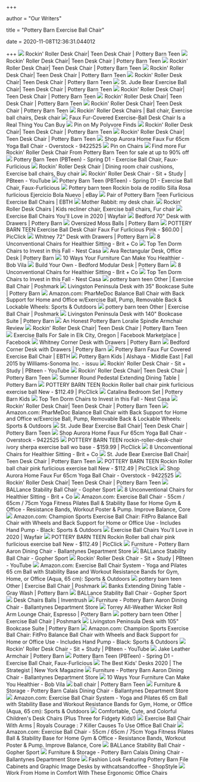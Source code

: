 +++
        
author = "Our Writers"
        
title = "Pottery Barn Exercise Ball Chair"
        
date = 2020-11-08T12:36:31.044012
        
+++
[ ![](https://assets.ptimgs.com/ptimgs/rk/images/dp/wcm/202040/0218/rockin-roller-desk-chair-c.jpg)](https://assets.ptimgs.com/ptimgs/rk/images/dp/wcm/202040/0218/rockin-roller-desk-chair-c.jpg) Rockin' Roller Desk Chair| Teen Desk Chair | Pottery Barn Teen
[ ![](https://assets.ptimgs.com/ptimgs/rk/images/dp/wcm/202040/0017/fur-exercise-ball-desk-chairs-c.jpg)](https://assets.ptimgs.com/ptimgs/rk/images/dp/wcm/202040/0017/fur-exercise-ball-desk-chairs-c.jpg) Rockin' Roller Desk Chair| Teen Desk Chair | Pottery Barn Teen
[ ![](https://assets.ptimgs.com/ptimgs/rk/images/dp/wcm/202040/0015/fur-exercise-ball-desk-chairs-c.jpg)](https://assets.ptimgs.com/ptimgs/rk/images/dp/wcm/202040/0015/fur-exercise-ball-desk-chairs-c.jpg) Rockin' Roller Desk Chair| Teen Desk Chair | Pottery Barn Teen
[ ![](https://assets.ptimgs.com/ptimgs/rk/images/dp/wcm/202040/0038/peyton-rug-c.jpg)](https://assets.ptimgs.com/ptimgs/rk/images/dp/wcm/202040/0038/peyton-rug-c.jpg) Rockin' Roller Desk Chair| Teen Desk Chair | Pottery Barn Teen
[ ![](https://assets.ptimgs.com/ptimgs/rk/images/dp/wcm/202040/0183/fur-exercise-ball-desk-chairs-c.jpg)](https://assets.ptimgs.com/ptimgs/rk/images/dp/wcm/202040/0183/fur-exercise-ball-desk-chairs-c.jpg) Rockin' Roller Desk Chair| Teen Desk Chair | Pottery Barn Teen
[ ![](https://assets.ptimgs.com/ptimgs/rk/images/dp/wcm/202040/0153/st-jude-bear-exercise-ball-chair-c.jpg)](https://assets.ptimgs.com/ptimgs/rk/images/dp/wcm/202040/0153/st-jude-bear-exercise-ball-chair-c.jpg) St. Jude Bear Exercise Ball Chair| Teen Desk Chair | Pottery Barn Teen
[ ![](https://assets.ptimgs.com/ptimgs/rk/images/dp/wcm/202040/0038/rockin-roller-desk-chair-c.jpg)](https://assets.ptimgs.com/ptimgs/rk/images/dp/wcm/202040/0038/rockin-roller-desk-chair-c.jpg) Rockin' Roller Desk Chair| Teen Desk Chair | Pottery Barn Teen
[ ![](https://assets.ptimgs.com/ptimgs/ab/images/dp/wcm/202021/0005/img77c.jpg)](https://assets.ptimgs.com/ptimgs/ab/images/dp/wcm/202021/0005/img77c.jpg) Rockin' Roller Desk Chair| Teen Desk Chair | Pottery Barn Teen
[ ![](https://assets.ptimgs.com/ptimgs/rk/images/dp/wcm/202040/0212/rockin-roller-desk-chair-c.jpg)](https://assets.ptimgs.com/ptimgs/rk/images/dp/wcm/202040/0212/rockin-roller-desk-chair-c.jpg) Rockin' Roller Desk Chair| Teen Desk Chair | Pottery Barn Teen
[ ![](https://i.pinimg.com/originals/bd/ca/2f/bdca2f45a57848d6ccf5cfe68059fbdf.jpg)](https://i.pinimg.com/originals/bd/ca/2f/bdca2f45a57848d6ccf5cfe68059fbdf.jpg) Rockin' Roller Desk Chairs | Ball chair, Exercise ball chairs, Desk chair
[ ![](https://cdn10.phillymag.com/wp-content/uploads/2014/02/fur-chair.jpg)](https://cdn10.phillymag.com/wp-content/uploads/2014/02/fur-chair.jpg) Faux Fur-Covered Exercise-Ball Desk Chair Is a Real Thing You Can Buy
[ ![](https://i.pinimg.com/originals/d2/48/e5/d248e5001ec87873ba29664bcf0f0c42.jpg)](https://i.pinimg.com/originals/d2/48/e5/d248e5001ec87873ba29664bcf0f0c42.jpg) Pin on My Polyvore Finds
[ ![](https://assets.ptimgs.com/ptimgs/rk/images/dp/wcm/202040/0230/printed-paper-desk-accessories-set-solid-pink-with-gold-tr-c.jpg)](https://assets.ptimgs.com/ptimgs/rk/images/dp/wcm/202040/0230/printed-paper-desk-accessories-set-solid-pink-with-gold-tr-c.jpg) Rockin' Roller Desk Chair| Teen Desk Chair | Pottery Barn Teen
[ ![](https://assets.ptimgs.com/ptimgs/rk/images/dp/wcm/202040/0220/rockin-roller-desk-chair-c.jpg)](https://assets.ptimgs.com/ptimgs/rk/images/dp/wcm/202040/0220/rockin-roller-desk-chair-c.jpg) Rockin' Roller Desk Chair| Teen Desk Chair | Pottery Barn Teen
[ ![](https://ak1.ostkcdn.com/images/products/9422525/Aurora-Home-Faux-Fur-65cm-Yoga-Ball-Chair-3a023c07-c17b-4ab7-b8a4-b1d391cc7da9_600.jpg?impolicy=medium)](https://ak1.ostkcdn.com/images/products/9422525/Aurora-Home-Faux-Fur-65cm-Yoga-Ball-Chair-3a023c07-c17b-4ab7-b8a4-b1d391cc7da9_600.jpg?impolicy=medium) Shop Aurora Home Faux Fur 65cm Yoga Ball Chair - Overstock - 9422525
[ ![](https://i.pinimg.com/564x/f7/3a/0c/f73a0c9c4e85a4ab38879c119eaf73a0.jpg)](https://i.pinimg.com/564x/f7/3a/0c/f73a0c9c4e85a4ab38879c119eaf73a0.jpg) Pin on  Chairs 
[ ![](https://pixl.varagesale.com/http://s3.amazonaws.com/hopshop-image-store-production/59062487/a152f89545ef2da0ed37e13ec341c97d?_ver=large&w=1500&h=1500&fit=max&s=43995edb7a6d067b03e5ca3d097697fc)](https://pixl.varagesale.com/http://s3.amazonaws.com/hopshop-image-store-production/59062487/a152f89545ef2da0ed37e13ec341c97d?_ver=large&w=1500&h=1500&fit=max&s=43995edb7a6d067b03e5ca3d097697fc) Find more Fur Rockin' Roller Desk Chair From Pottery Barn Teen for sale at  up to 90% off
[ ![](https://view.publitas.com/images?src=https%3A%2F%2Fwww.pbteen.com%2Fptimgs%2Fab%2Fimages%2Fdp%2Fwcm%2F201922%2F0407%2Fimg23m.jpg&s=e69427b6898db99c00017d0dcf33c4584f26594b3aef58414c53dda34aa50601)](https://view.publitas.com/images?src=https%3A%2F%2Fwww.pbteen.com%2Fptimgs%2Fab%2Fimages%2Fdp%2Fwcm%2F201922%2F0407%2Fimg23m.jpg&s=e69427b6898db99c00017d0dcf33c4584f26594b3aef58414c53dda34aa50601) Pottery Barn Teen (PBTeen) - Spring D1 - Exercise Ball Chair,  Faux-Furlicious
[ ![](https://i.pinimg.com/originals/d2/83/ac/d283acdca0940c0e8993649e29cc04d9.jpg)](https://i.pinimg.com/originals/d2/83/ac/d283acdca0940c0e8993649e29cc04d9.jpg) Rockin' Roller Desk Chair | Dining room chair cushions, Exercise ball chairs,  Buy chair
[ ![](https://i.ytimg.com/vi/cAj8MSTFN6I/maxresdefault.jpg)](https://i.ytimg.com/vi/cAj8MSTFN6I/maxresdefault.jpg) Rockin' Roller Desk Chair - Sit + Study | PBteen - YouTube
[ ![](https://view.publitas.com/20571/237443/pages/1beae326f642d0d96423ac6b9e9a35938db63fe9-at800.jpg)](https://view.publitas.com/20571/237443/pages/1beae326f642d0d96423ac6b9e9a35938db63fe9-at800.jpg) Pottery Barn Teen (PBTeen) - Spring D1 - Exercise Ball Chair,  Faux-Furlicious
[ ![](https://i.ebayimg.com/images/g/LYcAAOSw7qFexZMm/s-l400.jpg)](https://i.ebayimg.com/images/g/LYcAAOSw7qFexZMm/s-l400.jpg) Pottery barn teen Rockin bola de rodillo Silla Rosa furlicious Ejercicio  Bola Nuevo | eBay
[ ![](https://ebth-com-production.imgix.net/2016/04/04/18/16/42/526/_3312327.jpg?ixlib=rb-3.1.0&w=880&h=880&fit=crop&crop=&auto=format)](https://ebth-com-production.imgix.net/2016/04/04/18/16/42/526/_3312327.jpg?ixlib=rb-3.1.0&w=880&h=880&fit=crop&crop=&auto=format) Pair of Pottery Barn Teen Furlicious Exercise Ball Chairs | EBTH
[ ![](http://1.bp.blogspot.com/-G9PUbmry6QY/TzlWwwb3TsI/AAAAAAAABEQ/U8fgWFQKWb8/s1600/my+desk+chair..jpg)](http://1.bp.blogspot.com/-G9PUbmry6QY/TzlWwwb3TsI/AAAAAAAABEQ/U8fgWFQKWb8/s1600/my+desk+chair..jpg) Mother Rabbit: my desk chair.
[ ![](https://i.pinimg.com/originals/af/41/e8/af41e87b62ef7ff3a61f51c3f500756f.jpg)](https://i.pinimg.com/originals/af/41/e8/af41e87b62ef7ff3a61f51c3f500756f.jpg) Rockin' Roller Desk Chairs | Kids recliner chair, Exercise ball chairs, Fur  chair
[ ![](https://secure.img1-fg.wfcdn.com/im/54817934/resize-h160-w160%5Ecompr-r85/4107/41073480/Exercise+Ball+Chair.jpg)](https://secure.img1-fg.wfcdn.com/im/54817934/resize-h160-w160%5Ecompr-r85/4107/41073480/Exercise+Ball+Chair.jpg) Exercise Ball Chairs You'll Love in 2020 | Wayfair
[ ![](https://assets.pbimgs.com/pbimgs/ab/images/dp/wcm/202034/0795/bedford-70-desk-with-drawers-c.jpg)](https://assets.pbimgs.com/pbimgs/ab/images/dp/wcm/202034/0795/bedford-70-desk-with-drawers-c.jpg) Bedford 70" Desk with Drawers | Pottery Barn
[ ![](https://assets.pbimgs.com/pbimgs/rk/images/dp/wcm/202034/0779/oversized-moss-balls-o.jpg)](https://assets.pbimgs.com/pbimgs/rk/images/dp/wcm/202034/0779/oversized-moss-balls-o.jpg) Oversized Moss Balls | Pottery Barn
[ ![](https://www.picclickimg.com/d/l400/pict/253823195238_/Pottery-Barn-Teen-Exercise-Ball-Desk-Chair-Faux.jpg)](https://www.picclickimg.com/d/l400/pict/253823195238_/Pottery-Barn-Teen-Exercise-Ball-Desk-Chair-Faux.jpg) POTTERY BARN TEEN Exercise Ball Desk Chair Faux Fur Furlicious Pink -  $60.00 | PicClick
[ ![](https://assets.pbimgs.com/pbimgs/ab/images/dp/wcm/202034/0691/whitney-72-desk-with-drawers-c.jpg)](https://assets.pbimgs.com/pbimgs/ab/images/dp/wcm/202034/0691/whitney-72-desk-with-drawers-c.jpg) Whitney 72" Desk with Drawers | Pottery Barn
[ ![](https://assets.rebelmouse.io/eyJhbGciOiJIUzI1NiIsInR5cCI6IkpXVCJ9.eyJpbWFnZSI6Imh0dHBzOi8vYXNzZXRzLnJibC5tcy8yMTAzNjI5Ny9vcmlnaW4uanBnIiwiZXhwaXJlc19hdCI6MTY2MTE4MDMwMH0.VduCDE_Arc0HXB5nSvgXpvX-xV70xNRjx_V_VgBuN0Q/img.jpg?width=980)](https://assets.rebelmouse.io/eyJhbGciOiJIUzI1NiIsInR5cCI6IkpXVCJ9.eyJpbWFnZSI6Imh0dHBzOi8vYXNzZXRzLnJibC5tcy8yMTAzNjI5Ny9vcmlnaW4uanBnIiwiZXhwaXJlc19hdCI6MTY2MTE4MDMwMH0.VduCDE_Arc0HXB5nSvgXpvX-xV70xNRjx_V_VgBuN0Q/img.jpg?width=980) 8 Unconventional Chairs for Healthier Sitting - Brit + Co
[ ![](https://nestcasa.com/wp-content/uploads/2020/09/Dorm-Chairs_0004_5-Pottery-Barn-Colusa-Upholstered-Swivel-Desk-Chair-Fedora-Oatmeal.jpg)](https://nestcasa.com/wp-content/uploads/2020/09/Dorm-Chairs_0004_5-Pottery-Barn-Colusa-Upholstered-Swivel-Desk-Chair-Fedora-Oatmeal.jpg) Top Ten Dorm Chairs to Invest in this Fall - Nest Casa
[ ![](https://assets.pbimgs.com/pbimgs/rk/images/dp/wcm/202034/0708/ava-635-desk-with-drawers-c.jpg)](https://assets.pbimgs.com/pbimgs/rk/images/dp/wcm/202034/0708/ava-635-desk-with-drawers-c.jpg) Ava Rectangular Desk, Office Desk | Pottery Barn
[ ![](https://s3-production.bobvila.com/slides/18912/original/flash-furniture-mobile-ergonomic-kneeling-chair.jpg?1591222098)](https://s3-production.bobvila.com/slides/18912/original/flash-furniture-mobile-ergonomic-kneeling-chair.jpg?1591222098) 10 Ways Your Furniture Can Make You Healthier - Bob Vila
[ ![](https://assets.pbimgs.com/pbimgs/rk/images/dp/wcm/202034/0689/build-your-own-bedford-modular-desk-o.jpg)](https://assets.pbimgs.com/pbimgs/rk/images/dp/wcm/202034/0689/build-your-own-bedford-modular-desk-o.jpg) Build Your Own - Bedford Modular Desk | Pottery Barn
[ ![](https://assets.rebelmouse.io/eyJhbGciOiJIUzI1NiIsInR5cCI6IkpXVCJ9.eyJpbWFnZSI6Imh0dHBzOi8vYXNzZXRzLnJibC5tcy8yMTAzNjE5My9vcmlnaW4uanBnIiwiZXhwaXJlc19hdCI6MTYyMjU3NDEyMH0.y23UBFrHY1kIJ7_Rxf0sSzUYOT0Lxuk_u51i4W-Dms4/img.jpg?width=980)](https://assets.rebelmouse.io/eyJhbGciOiJIUzI1NiIsInR5cCI6IkpXVCJ9.eyJpbWFnZSI6Imh0dHBzOi8vYXNzZXRzLnJibC5tcy8yMTAzNjE5My9vcmlnaW4uanBnIiwiZXhwaXJlc19hdCI6MTYyMjU3NDEyMH0.y23UBFrHY1kIJ7_Rxf0sSzUYOT0Lxuk_u51i4W-Dms4/img.jpg?width=980) 8 Unconventional Chairs for Healthier Sitting - Brit + Co
[ ![](https://nestcasa.com/wp-content/uploads/2020/08/Dorm-Chairs_Feature.jpg)](https://nestcasa.com/wp-content/uploads/2020/08/Dorm-Chairs_Feature.jpg) Top Ten Dorm Chairs to Invest in this Fall - Nest Casa
[ ![](https://dtpmhvbsmffsz.cloudfront.net/posts/2017/12/03/5a24602936d5948aa908d2ba/s_5a24604236d594973c08d34f.jpg)](https://dtpmhvbsmffsz.cloudfront.net/posts/2017/12/03/5a24602936d5948aa908d2ba/s_5a24604236d594973c08d34f.jpg) pottery barn teen Other | Exercise Ball Chair | Poshmark
[ ![](https://assets.pbimgs.com/pbimgs/rk/images/dp/wcm/202042/0137/livingston-peninsula-desk-with-35-bookcase-suite-c.jpg)](https://assets.pbimgs.com/pbimgs/rk/images/dp/wcm/202042/0137/livingston-peninsula-desk-with-35-bookcase-suite-c.jpg) Livingston Peninsula Desk with 35" Bookcase Suite | Pottery Barn
[ ![](https://images-na.ssl-images-amazon.com/images/I/617-gEvuPNL._AC_SX679_.jpg)](https://images-na.ssl-images-amazon.com/images/I/617-gEvuPNL._AC_SX679_.jpg) Amazon.com: PharMeDoc Balance Ball Chair with Back Support for Home and  Office w/Exercise Ball, Pump, Removable Back & Lockable Wheels: Sports &  Outdoors
[ ![](https://di2ponv0v5otw.cloudfront.net/posts/2020/10/30/5f9cff45ce1e87aa13efa598/s_5f9d0058275e55ab8c6e7a83.jpg)](https://di2ponv0v5otw.cloudfront.net/posts/2020/10/30/5f9cff45ce1e87aa13efa598/s_5f9d0058275e55ab8c6e7a83.jpg) pottery barn teen Other | Exercise Ball Chair | Poshmark
[ ![](https://assets.pbimgs.com/pbimgs/rk/images/dp/wcm/202038/0031/livingston-peninsula-desk-with-140-bookcase-suite-c.jpg)](https://assets.pbimgs.com/pbimgs/rk/images/dp/wcm/202038/0031/livingston-peninsula-desk-with-140-bookcase-suite-c.jpg) Livingston Peninsula Desk with 140" Bookcase Suite | Pottery Barn
[ ![](https://i0.wp.com/whimsicalseptember.com/wp-content/uploads/2020/02/despain-7-e1582214379701.jpg?fit=1090%2C728)](https://i0.wp.com/whimsicalseptember.com/wp-content/uploads/2020/02/despain-7-e1582214379701.jpg?fit=1090%2C728) An Honest Pottery Barn Loralie Spindle Armchair Review
[ ![](https://assets.ptimgs.com/ptimgs/rk/images/dp/wcm/202037/0007/performance-everyday-velvet-rose-channeled-sling-chair-c.jpg)](https://assets.ptimgs.com/ptimgs/rk/images/dp/wcm/202037/0007/performance-everyday-velvet-rose-channeled-sling-chair-c.jpg) Rockin' Roller Desk Chair| Teen Desk Chair | Pottery Barn Teen
[ ![](https://lookaside.fbsbx.com/lookaside/crawler/media/?media_id=10224825805931265)](https://lookaside.fbsbx.com/lookaside/crawler/media/?media_id=10224825805931265) Exercise Balls For Sale in Elk City, Oregon | Facebook Marketplace |  Facebook
[ ![](https://assets.pbimgs.com/pbimgs/ab/images/dp/wcm/202034/0199/whitney-corner-desk-with-drawers-c.jpg)](https://assets.pbimgs.com/pbimgs/ab/images/dp/wcm/202034/0199/whitney-corner-desk-with-drawers-c.jpg) Whitney Corner Desk with Drawers | Pottery Barn
[ ![](https://assets.pbimgs.com/pbimgs/ab/images/dp/wcm/202034/0519/bedford-corner-desk-with-drawers-c.jpg)](https://assets.pbimgs.com/pbimgs/ab/images/dp/wcm/202034/0519/bedford-corner-desk-with-drawers-c.jpg) Bedford Corner Desk with Drawers | Pottery Barn
[ ![](https://ebth-com-production.imgix.net/2019/07/03/12/47/04/9af158f0-c8ee-477e-a8d8-8f9c8c159e45/file?ixlib=rb-3.1.0&w=880&h=880&fit=crop&crop=&auto=format)](https://ebth-com-production.imgix.net/2019/07/03/12/47/04/9af158f0-c8ee-477e-a8d8-8f9c8c159e45/file?ixlib=rb-3.1.0&w=880&h=880&fit=crop&crop=&auto=format) Pottery Barn Faux Fur Covered Exercise Ball Chair | EBTH
[ ![](https://image.isu.pub/150918003748-0c7cf1cd48bf0c35b0dce01d8343af88/jpg/page_1.jpg)](https://image.isu.pub/150918003748-0c7cf1cd48bf0c35b0dce01d8343af88/jpg/page_1.jpg) Pottery Barn Kids | Alshaya - Middle East | Fall 2015 by Williams-Sonoma  Inc. - issuu
[ ![](https://i.ytimg.com/vi/K_XQXzQB_aw/hqdefault.jpg?sqp=-oaymwEiCKgBEF5IWvKriqkDFQgBFQAAAAAYASUAAMhCPQCAokN4AQ==&rs=AOn4CLD9wPw0qxppsiEC7EdaAimf-HKFmQ)](https://i.ytimg.com/vi/K_XQXzQB_aw/hqdefault.jpg?sqp=-oaymwEiCKgBEF5IWvKriqkDFQgBFQAAAAAYASUAAMhCPQCAokN4AQ==&rs=AOn4CLD9wPw0qxppsiEC7EdaAimf-HKFmQ) Rockin' Roller Desk Chair - Sit + Study | PBteen - YouTube
[ ![](https://assets.ptimgs.com/ptimgs/rk/images/dp/wcm/202020/0026/boucle-twill-gravel-modern-lounger-c.jpg)](https://assets.ptimgs.com/ptimgs/rk/images/dp/wcm/202020/0026/boucle-twill-gravel-modern-lounger-c.jpg) Rockin' Roller Desk Chair| Teen Desk Chair | Pottery Barn Teen
[ ![](https://assets.pbimgs.com/pbimgs/rk/images/dp/wcm/202034/0794/sumner-round-pedestal-extending-dining-table-o.jpg)](https://assets.pbimgs.com/pbimgs/rk/images/dp/wcm/202034/0794/sumner-round-pedestal-extending-dining-table-o.jpg) Sumner Round Pedestal Extending Dining Table | Pottery Barn
[ ![](https://www.picclickimg.com/d/l400/pict/174364611023_/Pottery-Barn-Teen-Rockin-Roller-ball-chair-base.jpg)](https://www.picclickimg.com/d/l400/pict/174364611023_/Pottery-Barn-Teen-Rockin-Roller-ball-chair-base.jpg) POTTERY BARN TEEN Rockin Roller ball chair pink furlicious exercise ball  New - $112.49 | PicClick
[ ![](https://assets.pkimgs.com/pkimgs/rk/images/dp/wcm/202030/0013/img12c.jpg)](https://assets.pkimgs.com/pkimgs/rk/images/dp/wcm/202030/0013/img12c.jpg) Catalina Bedroom Set | Pottery Barn Kids
[ ![](https://nestcasa.com/wp-content/uploads/2020/09/Dorm-Chairs_0006_7-Pottery-Barn-Larkin-Leather-Dining-Chair.jpg)](https://nestcasa.com/wp-content/uploads/2020/09/Dorm-Chairs_0006_7-Pottery-Barn-Larkin-Leather-Dining-Chair.jpg) Top Ten Dorm Chairs to Invest in this Fall - Nest Casa
[ ![](https://assets.ptimgs.com/ptimgs/rk/images/dp/wcm/202023/0020/vegan-leather-caramel-modern-lounger-1-c.jpg)](https://assets.ptimgs.com/ptimgs/rk/images/dp/wcm/202023/0020/vegan-leather-caramel-modern-lounger-1-c.jpg) Rockin' Roller Desk Chair| Teen Desk Chair | Pottery Barn Teen
[ ![](https://images-na.ssl-images-amazon.com/images/I/71XZALKivrL._AC_SL1500_.jpg)](https://images-na.ssl-images-amazon.com/images/I/71XZALKivrL._AC_SL1500_.jpg) Amazon.com: PharMeDoc Balance Ball Chair with Back Support for Home and  Office w/Exercise Ball, Pump, Removable Back & Lockable Wheels: Sports &  Outdoors
[ ![](https://assets.ptimgs.com/ptimgs/rk/images/dp/wcm/202040/0141/st-jude-heart-bean-bag-chair-c.jpg)](https://assets.ptimgs.com/ptimgs/rk/images/dp/wcm/202040/0141/st-jude-heart-bean-bag-chair-c.jpg) St. Jude Bear Exercise Ball Chair| Teen Desk Chair | Pottery Barn Teen
[ ![](https://ak1.ostkcdn.com/images/products/9422525/Aurora-Home-Faux-Fur-65cm-Yoga-Ball-Chair-98f32b9e-c472-45bb-9ced-8e8fbb57e70d_600.jpg?impolicy=medium)](https://ak1.ostkcdn.com/images/products/9422525/Aurora-Home-Faux-Fur-65cm-Yoga-Ball-Chair-98f32b9e-c472-45bb-9ced-8e8fbb57e70d_600.jpg?impolicy=medium) Shop Aurora Home Faux Fur 65cm Yoga Ball Chair - Overstock - 9422525
[ ![](https://www.picclickimg.com/d/l400/pict/183206605689_/Pottery-Barn-Teen-rockin-roller-desk-chair-ivory-sherpa-exercise-ball.jpg)](https://www.picclickimg.com/d/l400/pict/183206605689_/Pottery-Barn-Teen-rockin-roller-desk-chair-ivory-sherpa-exercise-ball.jpg) POTTERY BARN TEEN rockin-roller-desk-chair ivory sherpa exercise ball wo  base - $159.99 | PicClick
[ ![](https://www.brit.co/media-library/eyJhbGciOiJIUzI1NiIsInR5cCI6IkpXVCJ9.eyJpbWFnZSI6Imh0dHBzOi8vYXNzZXRzLnJibC5tcy8yMTAzNjEwMC9vcmlnaW4uanBnIiwiZXhwaXJlc19hdCI6MTYwODQ4NzIxNn0.3JaUP5j4KyIKJuMVGHZ3cnypwrTOL1ypnIvv1hmavUg/image.jpg?width=600&coordinates=68%2C0%2C69%2C0&height=600)](https://www.brit.co/media-library/eyJhbGciOiJIUzI1NiIsInR5cCI6IkpXVCJ9.eyJpbWFnZSI6Imh0dHBzOi8vYXNzZXRzLnJibC5tcy8yMTAzNjEwMC9vcmlnaW4uanBnIiwiZXhwaXJlc19hdCI6MTYwODQ4NzIxNn0.3JaUP5j4KyIKJuMVGHZ3cnypwrTOL1ypnIvv1hmavUg/image.jpg?width=600&coordinates=68%2C0%2C69%2C0&height=600) 8 Unconventional Chairs for Healthier Sitting - Brit + Co
[ ![](https://assets.ptimgs.com/ptimgs/rk/images/dp/wcm/202040/0023/st-jude-faux-fur-throw-c.jpg)](https://assets.ptimgs.com/ptimgs/rk/images/dp/wcm/202040/0023/st-jude-faux-fur-throw-c.jpg) St. Jude Bear Exercise Ball Chair| Teen Desk Chair | Pottery Barn Teen
[ ![](https://www.picclickimg.com/d/l400/pict/264312825699_/Pottery-Barn-PB-Teen-Wolf-Rockin-Plush-Speaker.jpg)](https://www.picclickimg.com/d/l400/pict/264312825699_/Pottery-Barn-PB-Teen-Wolf-Rockin-Plush-Speaker.jpg) POTTERY BARN TEEN Rockin Roller ball chair pink furlicious exercise ball  New - $112.49 | PicClick
[ ![](https://ak1.ostkcdn.com/images/products/9422525/Aurora-Home-Faux-Fur-65cm-Yoga-Ball-Chair-0cfb2778-7f34-4da9-8dad-64f793d7421b_600.jpg?impolicy=medium)](https://ak1.ostkcdn.com/images/products/9422525/Aurora-Home-Faux-Fur-65cm-Yoga-Ball-Chair-0cfb2778-7f34-4da9-8dad-64f793d7421b_600.jpg?impolicy=medium) Shop Aurora Home Faux Fur 65cm Yoga Ball Chair - Overstock - 9422525
[ ![](https://assets.ptimgs.com/ptimgs/rk/images/dp/wcm/202020/0026/tweed-charcoal-modern-lounger-c.jpg)](https://assets.ptimgs.com/ptimgs/rk/images/dp/wcm/202020/0026/tweed-charcoal-modern-lounger-c.jpg) Rockin' Roller Desk Chair| Teen Desk Chair | Pottery Barn Teen
[ ![](https://www.gophersport.com/cmsstatic/img/226/Ballance-posture.jpg?medium)](https://www.gophersport.com/cmsstatic/img/226/Ballance-posture.jpg?medium) BALLance Stability Ball Chair - Gopher Sport
[ ![](https://assets.rebelmouse.io/eyJhbGciOiJIUzI1NiIsInR5cCI6IkpXVCJ9.eyJpbWFnZSI6Imh0dHBzOi8vYXNzZXRzLnJibC5tcy8yMTAzNjQ2MC9vcmlnaW4uanBnIiwiZXhwaXJlc19hdCI6MTY0MDU2NjQwMH0.ELSpB2LJRgHvLBBpPhVtVuZLTj-e5dFRrIQMwiI9D34/img.jpg?width=980)](https://assets.rebelmouse.io/eyJhbGciOiJIUzI1NiIsInR5cCI6IkpXVCJ9.eyJpbWFnZSI6Imh0dHBzOi8vYXNzZXRzLnJibC5tcy8yMTAzNjQ2MC9vcmlnaW4uanBnIiwiZXhwaXJlc19hdCI6MTY0MDU2NjQwMH0.ELSpB2LJRgHvLBBpPhVtVuZLTj-e5dFRrIQMwiI9D34/img.jpg?width=980) 8 Unconventional Chairs for Healthier Sitting - Brit + Co
[ ![](https://images-na.ssl-images-amazon.com/images/I/9117SYkrGpL._AC_SX425_.jpg)](https://images-na.ssl-images-amazon.com/images/I/9117SYkrGpL._AC_SX425_.jpg) Amazon.com: Exercise Ball Chair - 55cm / 65cm / 75cm Yoga Fitness Pilates  Ball & Stability Base for Home Gym & Office - Resistance Bands, Workout  Poster & Pump. Improve Balance, Core
[ ![](https://images-na.ssl-images-amazon.com/images/I/81xcuW6DBAL._AC_SX679_.jpg)](https://images-na.ssl-images-amazon.com/images/I/81xcuW6DBAL._AC_SX679_.jpg) Amazon.com: Champion Sports Exercise Ball Chair: FitPro Balance Ball Chair  with Wheels and Back Support for Home or Office Use - Includes Hand Pump -  Black: Sports & Outdoors
[ ![](https://secure.img1-fg.wfcdn.com/im/24257917/resize-h600-w600%5Ecompr-r85/3107/31076827/Exercise+Ball+Chairs.jpg)](https://secure.img1-fg.wfcdn.com/im/24257917/resize-h600-w600%5Ecompr-r85/3107/31076827/Exercise+Ball+Chairs.jpg) Exercise Ball Chairs You'll Love in 2020 | Wayfair
[ ![](https://www.picclickimg.com/d/l400/pict/113854981286_/%C3%91ew-Pb-Pottery-Barn-Teen-14-Rockin-Plush.jpg)](https://www.picclickimg.com/d/l400/pict/113854981286_/%C3%91ew-Pb-Pottery-Barn-Teen-14-Rockin-Plush.jpg) POTTERY BARN TEEN Rockin Roller ball chair pink furlicious exercise ball  New - $112.49 | PicClick
[ ![](https://ballantynes-prod.freetls.fastly.net/data/media/images/catalogue/19052781_Seadrift_6934.jpg?height=1000&width=1000&404=default.jpg)](https://ballantynes-prod.freetls.fastly.net/data/media/images/catalogue/19052781_Seadrift_6934.jpg?height=1000&width=1000&404=default.jpg) Furniture - Pottery Barn Aaron Dining Chair - Ballantynes Department Store
[ ![](https://www.gophersport.com/cmsstatic/img/377/g-13385-Rainbow-65cm-36.jpg)](https://www.gophersport.com/cmsstatic/img/377/g-13385-Rainbow-65cm-36.jpg) BALLance Stability Ball Chair - Gopher Sport
[ ![](https://i.ytimg.com/vi/cAj8MSTFN6I/mqdefault.jpg)](https://i.ytimg.com/vi/cAj8MSTFN6I/mqdefault.jpg) Rockin' Roller Desk Chair - Sit + Study | PBteen - YouTube
[ ![](https://images-na.ssl-images-amazon.com/images/I/81eu0eWc73L._AC_SL1500_.jpg)](https://images-na.ssl-images-amazon.com/images/I/81eu0eWc73L._AC_SL1500_.jpg) Amazon.com: Exercise Ball Chair System - Yoga and Pilates 65 cm Ball with  Stability Base and Workout Resistance Bands for Gym, Home, or Office (Aqua,  65 cm): Sports & Outdoors
[ ![](https://di2ponv0v5otw.cloudfront.net/posts/2020/08/25/5f4553fd60fded9b5bc98555/s_5f45540e4fd23a8564dad0aa.jpg)](https://di2ponv0v5otw.cloudfront.net/posts/2020/08/25/5f4553fd60fded9b5bc98555/s_5f45540e4fd23a8564dad0aa.jpg) pottery barn teen Other | Exercise Ball Chair | Poshmark
[ ![](https://assets.pbimgs.com/pbimgs/rk/images/dp/wcm/202030/0066/banks-extending-dining-table-gray-wash-c.jpg)](https://assets.pbimgs.com/pbimgs/rk/images/dp/wcm/202030/0066/banks-extending-dining-table-gray-wash-c.jpg) Banks Extending Dining Table - Gray Wash | Pottery Barn
[ ![](https://www.gophersport.com/cmsstatic/img/911/G_54630_BALLanceChair-1_APAGE.jpg?medium)](https://www.gophersport.com/cmsstatic/img/911/G_54630_BALLanceChair-1_APAGE.jpg?medium) BALLance Stability Ball Chair - Gopher Sport
[ ![](http://www.thegreenhead.com/imgs/balance-ball-chair-3.jpg)](http://www.thegreenhead.com/imgs/balance-ball-chair-3.jpg) Desk Chairs Balls | Inventrush
[ ![](https://ballantynes-prod.freetls.fastly.net/data/media/images/catalogue/19052781_seadrift_6749.jpg?maxheight=630&maxwidth=630&mode=pad&quality=100&404=default.jpg)](https://ballantynes-prod.freetls.fastly.net/data/media/images/catalogue/19052781_seadrift_6749.jpg?maxheight=630&maxwidth=630&mode=pad&quality=100&404=default.jpg) Furniture - Pottery Barn Aaron Dining Chair - Ballantynes Department Store
[ ![](https://assets.pbimgs.com/pbimgs/ab/images/dp/wcm/202034/0624/torrey-all-weather-wicker-roll-arm-lounge-chair-espresso-o.jpg)](https://assets.pbimgs.com/pbimgs/ab/images/dp/wcm/202034/0624/torrey-all-weather-wicker-roll-arm-lounge-chair-espresso-o.jpg) Torrey All-Weather Wicker Roll Arm Lounge Chair, Espresso | Pottery Barn
[ ![](https://di2ponv0v5otw.cloudfront.net/posts/2020/09/22/5f6a503b284e9918f5876b75/s_5f6a508c09d7604b4a180b46.jpg)](https://di2ponv0v5otw.cloudfront.net/posts/2020/09/22/5f6a503b284e9918f5876b75/s_5f6a508c09d7604b4a180b46.jpg) pottery barn teen Other | Exercise Ball Chair | Poshmark
[ ![](https://assets.pbimgs.com/pbimgs/ab/images/dp/wcm/202042/0137/livingston-peninsula-desk-with-105-bookcase-suite-2-c.jpg)](https://assets.pbimgs.com/pbimgs/ab/images/dp/wcm/202042/0137/livingston-peninsula-desk-with-105-bookcase-suite-2-c.jpg) Livingston Peninsula Desk with 105" Bookcase Suite | Pottery Barn
[ ![](https://images-na.ssl-images-amazon.com/images/I/81GjjXqdW2L._AC_SL1500_.jpg)](https://images-na.ssl-images-amazon.com/images/I/81GjjXqdW2L._AC_SL1500_.jpg) Amazon.com: Champion Sports Exercise Ball Chair: FitPro Balance Ball Chair  with Wheels and Back Support for Home or Office Use - Includes Hand Pump -  Black: Sports & Outdoors
[ ![](https://i.ytimg.com/vi/cAj8MSTFN6I/hqdefault.jpg)](https://i.ytimg.com/vi/cAj8MSTFN6I/hqdefault.jpg) Rockin' Roller Desk Chair - Sit + Study | PBteen - YouTube
[ ![](https://assets.pbimgs.com/pbimgs/ab/images/dp/wcm/202036/0009/jake-leather-armchair-c.jpg)](https://assets.pbimgs.com/pbimgs/ab/images/dp/wcm/202036/0009/jake-leather-armchair-c.jpg) Jake Leather Armchair | Pottery Barn
[ ![](https://view.publitas.com/20571/237443/pages/b2a5d527ed09e08293a73178f404b0fcfa15f6c3-at800.jpg)](https://view.publitas.com/20571/237443/pages/b2a5d527ed09e08293a73178f404b0fcfa15f6c3-at800.jpg) Pottery Barn Teen (PBTeen) - Spring D1 - Exercise Ball Chair,  Faux-Furlicious
[ ![](https://pyxis.nymag.com/v1/imgs/2e1/d10/b8948cad01b7b392b66b61eed81f41b3c0.rsquare.w600.jpg)](https://pyxis.nymag.com/v1/imgs/2e1/d10/b8948cad01b7b392b66b61eed81f41b3c0.rsquare.w600.jpg) The Best Kids' Desks 2020 | The Strategist | New York Magazine
[ ![](https://ballantynes-prod.freetls.fastly.net/data/media/images/catalogue/19052781_seadrift_0552.jpg?maxheight=630&maxwidth=630&mode=pad&quality=100&404=default.jpg)](https://ballantynes-prod.freetls.fastly.net/data/media/images/catalogue/19052781_seadrift_0552.jpg?maxheight=630&maxwidth=630&mode=pad&quality=100&404=default.jpg) Furniture - Pottery Barn Aaron Dining Chair - Ballantynes Department Store
[ ![](https://s3-production.bobvila.com/slides/18956/widened/balance_ball_chair.jpg?1591222150)](https://s3-production.bobvila.com/slides/18956/widened/balance_ball_chair.jpg?1591222150) 10 Ways Your Furniture Can Make You Healthier - Bob Vila
[ ![](https://assets.ptimgs.com/ptimgs/rk/images/dp/wcm/202039/0005/blaire-classic-desk-j.jpg)](https://assets.ptimgs.com/ptimgs/rk/images/dp/wcm/202039/0005/blaire-classic-desk-j.jpg) ball chair | Pottery Barn Teen
[ ![](https://ballantynes-prod.freetls.fastly.net/data/media/images/catalogue/19052782_oatmeal_4377.jpg?maxheight=630&maxwidth=630&mode=pad&quality=100&404=default.jpg)](https://ballantynes-prod.freetls.fastly.net/data/media/images/catalogue/19052782_oatmeal_4377.jpg?maxheight=630&maxwidth=630&mode=pad&quality=100&404=default.jpg) Furniture & Storage - Pottery Barn Calais Dining Chair - Ballantynes  Department Store
[ ![](https://images-na.ssl-images-amazon.com/images/I/819K97xxXjL._AC_SL1500_.jpg)](https://images-na.ssl-images-amazon.com/images/I/819K97xxXjL._AC_SL1500_.jpg) Amazon.com: Exercise Ball Chair System - Yoga and Pilates 65 cm Ball with  Stability Base and Workout Resistance Bands for Gym, Home, or Office (Aqua,  65 cm): Sports & Outdoors
[ ![](https://i2.wp.com/interiorsforfamilies.com/wp-content/uploads/2020/09/81LWfliq6WL._AC_SL1500_.jpg?resize=740%2C992&ssl=1)](https://i2.wp.com/interiorsforfamilies.com/wp-content/uploads/2020/09/81LWfliq6WL._AC_SL1500_.jpg?resize=740%2C992&ssl=1) Comfortable, Cute, and Colorful Children's Desk Chairs (Plus Three for  Fidgety Kids!)
[ ![](https://laperla-london.com/wp-content/uploads/2017/11/Exercise-Ball-Chair-with-Arms.png)](https://laperla-london.com/wp-content/uploads/2017/11/Exercise-Ball-Chair-with-Arms.png) Exercise Ball Chair With Arms | Royals Courage : 7 Killer Causes To Use  Office Ball Chair
[ ![](https://m.media-amazon.com/images/S/aplus-seller-content-images-us-east-1/ATVPDKIKX0DER/ACA4T6KVZYIR3/B01GZJSAHO/DZbAIuI0TpSF.__CR259,0,3345,2069_PT0_SX970_V1___.jpg)](https://m.media-amazon.com/images/S/aplus-seller-content-images-us-east-1/ATVPDKIKX0DER/ACA4T6KVZYIR3/B01GZJSAHO/DZbAIuI0TpSF.__CR259,0,3345,2069_PT0_SX970_V1___.jpg) Amazon.com: Exercise Ball Chair - 55cm / 65cm / 75cm Yoga Fitness Pilates  Ball & Stability Base for Home Gym & Office - Resistance Bands, Workout  Poster & Pump. Improve Balance, Core
[ ![](https://www.gophersport.com/cmsstatic/g-72591-BALLanceStabilityBallChairs-02.jpg?medium)](https://www.gophersport.com/cmsstatic/g-72591-BALLanceStabilityBallChairs-02.jpg?medium) BALLance Stability Ball Chair - Gopher Sport
[ ![](https://ballantynes-prod.freetls.fastly.net/data/media/images/catalogue/19052782_oatmeal_7496.jpg?maxheight=630&maxwidth=630&mode=pad&quality=100&404=default.jpg)](https://ballantynes-prod.freetls.fastly.net/data/media/images/catalogue/19052782_oatmeal_7496.jpg?maxheight=630&maxwidth=630&mode=pad&quality=100&404=default.jpg) Furniture & Storage - Pottery Barn Calais Dining Chair - Ballantynes  Department Store
[ ![](https://i.shopstyle-cdn.com/i/2f2b237f-4eae-499a-9393-792101742876/438-304/pottery-barn-bedford-2-drawer-lateral-file-cabinet-antique-white-withcatsandcoffee.jpeg)](https://i.shopstyle-cdn.com/i/2f2b237f-4eae-499a-9393-792101742876/438-304/pottery-barn-bedford-2-drawer-lateral-file-cabinet-antique-white-withcatsandcoffee.jpeg) Fashion Look Featuring Pottery Barn File Cabinets and Graphic Image Desks  by withcatsandcoffee - ShopStyle
[ ![](https://images.consumersearch.com/amg-cms-cs-images/media/jrd9wepxehmes0geqcelaaps9348rx0tmovgtxjnpjg2k2lj0mucz4-ubnwjskbwrd2ti8t9uks8skygnfeekszlgzxs71dk-sn5krdxvk53tqjx9zupbacvgsmedh4m9ylt2shyghqm7vpew.png?width=740&height=417&fit=crop&format=pjpg)](https://images.consumersearch.com/amg-cms-cs-images/media/jrd9wepxehmes0geqcelaaps9348rx0tmovgtxjnpjg2k2lj0mucz4-ubnwjskbwrd2ti8t9uks8skygnfeekszlgzxs71dk-sn5krdxvk53tqjx9zupbacvgsmedh4m9ylt2shyghqm7vpew.png?width=740&height=417&fit=crop&format=pjpg) Work From Home in Comfort With These Ergonomic Office Chairs
